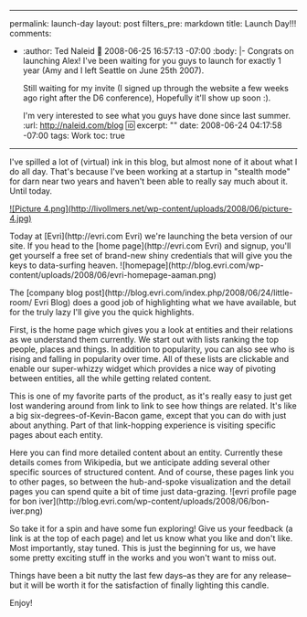----- 
permalink: launch-day
layout: post
filters_pre: markdown
title: Launch Day!!!
comments: 
- :author: Ted Naleid
  :date: 2008-06-25 16:57:13 -07:00
  :body: |-
    Congrats on launching Alex!  I've been waiting for you guys to launch for exactly 1 year (Amy and I left Seattle on June 25th 2007).
    
    Still waiting for my invite (I signed up through the website a few weeks ago right after the D6 conference),  Hopefully it'll show up soon :).
    
    I'm very interested to see what you guys have done since last summer.
  :url: http://naleid.com/blog
  :id: 
excerpt: ""
date: 2008-06-24 04:17:58 -07:00
tags: Work
toc: true
-----
<p>I've spilled a lot of (virtual) ink in this blog, but almost none of it about what I do all day. That's because I've been working at a startup in "stealth mode" for darn near two years and haven't been able to really say much about it. Until today.<a href="http://evri.com" title="Evri" target="_blank"></a>

<p><a href="http://evri.com" title="Evri" target="_blank">![Picture 4.png](http://livollmers.net/wp-content/uploads/2008/06/picture-4.jpg)</a>

<p>Today at [Evri](http://evri.com Evri) we're launching the beta version of our site. If you head to the [home page](http://evri.com Evri) and signup, you'll get yourself a free set of brand-new shiny credentials that will give you the keys to data-surfing heaven.
![homepage](http://blog.evri.com/wp-content/uploads/2008/06/evri-homepage-aaman.png)
<p>The [company blog post](http://blog.evri.com/index.php/2008/06/24/little-room/ Evri Blog) does a good job of highlighting what we have available, but for the truly lazy I'll give you the quick highlights.

<p>First, is the home page which gives you a look at entities and their relations as we understand them currently. We start out with lists ranking the top people, places and things. In addition to popularity, you can also see who is rising and falling in popularity over time. All of these lists are clickable and enable our super-whizzy widget which provides a nice way of pivoting between entities, all the while getting related content.

<p>This is one of my favorite parts of the product, as it's really easy to just get lost wandering around from link to link to see how things are related. It's like a big six-degrees-of-Kevin-Bacon game, except that you can do with just about anything. Part of that link-hopping experience is visiting specific pages about each entity.

<p>Here you can find more detailed content about an entity. Currently these details comes from Wikipedia, but we anticipate adding several other specific sources of structured content. And of course, these pages link you to other pages, so between the hub-and-spoke visualization and the detail pages you can spend quite a bit of time just data-grazing.
![evri profile page for bon iver](http://blog.evri.com/wp-content/uploads/2008/06/bon-iver.png)
<p>So take it for a spin and have some fun exploring! Give us your feedback (a link is at the top of each page) and let us know what you like and don't like. Most importantly, stay tuned. This is just the beginning for us, we have some pretty exciting stuff in the works and you won't want to miss out.

<p>Things have been a bit nutty the last few days&#8211;as they are for any release&#8211;but it will be worth it for the satisfaction of finally lighting this candle.


Enjoy!

